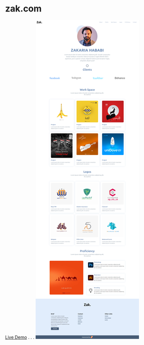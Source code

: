 # zak.com
[Live Demo](https://sfwnisme.github.io/scrollAnimation/)
.
.
.
![Image](Zak.com%20Monitor%20View.png)

